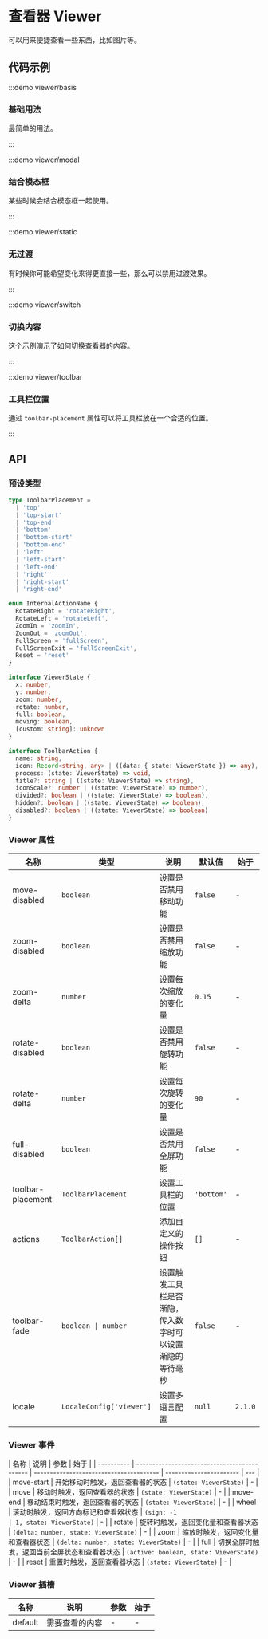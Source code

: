 # 查看器 Viewer

可以用来便捷查看一些东西，比如图片等。

## 代码示例

:::demo viewer/basis

### 基础用法

最简单的用法。

:::

:::demo viewer/modal

### 结合模态框

某些时候会结合模态框一起使用。

:::

:::demo viewer/static

### 无过渡

有时候你可能希望变化来得更直接一些，那么可以禁用过渡效果。

:::

:::demo viewer/switch

### 切换内容

这个示例演示了如何切换查看器的内容。

:::

:::demo viewer/toolbar

### 工具栏位置

通过 `toolbar-placement` 属性可以将工具栏放在一个合适的位置。

:::

## API

### 预设类型

```ts
type ToolbarPlacement =
  | 'top'
  | 'top-start'
  | 'top-end'
  | 'bottom'
  | 'bottom-start'
  | 'bottom-end'
  | 'left'
  | 'left-start'
  | 'left-end'
  | 'right'
  | 'right-start'
  | 'right-end'

enum InternalActionName {
  RotateRight = 'rotateRight',
  RotateLeft = 'rotateLeft',
  ZoomIn = 'zoomIn',
  ZoomOut = 'zoomOut',
  FullScreen = 'fullScreen',
  FullScreenExit = 'fullScreenExit',
  Reset = 'reset'
}

interface ViewerState {
  x: number,
  y: number,
  zoom: number,
  rotate: number,
  full: boolean,
  moving: boolean,
  [custom: string]: unknown
}

interface ToolbarAction {
  name: string,
  icon: Record<string, any> | ((data: { state: ViewerState }) => any),
  process: (state: ViewerState) => void,
  title?: string | ((state: ViewerState) => string),
  iconScale?: number | ((state: ViewerState) => number),
  divided?: boolean | ((state: ViewerState) => boolean),
  hidden?: boolean | ((state: ViewerState) => boolean),
  disabled?: boolean | ((state: ViewerState) => boolean)
}
```

### Viewer 属性

| 名称              | 类型                     | 说明                                                     | 默认值     | 始于    |
| ----------------- | ------------------------ | -------------------------------------------------------- | ---------- | ------- |
| move-disabled     | `boolean`                | 设置是否禁用移动功能                                     | `false`    | -       |
| zoom-disabled     | `boolean`                | 设置是否禁用缩放功能                                     | `false`    | -       |
| zoom-delta        | `number`                 | 设置每次缩放的变化量                                     | `0.15`     | -       |
| rotate-disabled   | `boolean`                | 设置是否禁用旋转功能                                     | `false`    | -       |
| rotate-delta      | `number`                 | 设置每次旋转的变化量                                     | `90`       | -       |
| full-disabled     | `boolean`                | 设置是否禁用全屏功能                                     | `false`    | -       |
| toolbar-placement | `ToolbarPlacement`       | 设置工具栏的位置                                         | `'bottom'` | -       |
| actions           | `ToolbarAction[]`        | 添加自定义的操作按钮                                     | `[]`       | -       |
| toolbar-fade      | `boolean \| number`      | 设置触发工具栏是否渐隐，传入数字时可以设置渐隐的等待毫秒 | `false`    | -       |
| locale            | `LocaleConfig['viewer']` | 设置多语言配置                                           | `null`     | `2.1.0` |

### Viewer 事件

| 名称       | 说明                                         | 参数                                    | 始于                    |
| ---------- | -------------------------------------------- | --------------------------------------- | ----------------------- | --- |
| move-start | 开始移动时触发，返回查看器的状态             | `(state: ViewerState)`                  | -                       |
| move       | 移动时触发，返回查看器的状态                 | `(state: ViewerState)`                  | -                       |
| move-end   | 移动结束时触发，返回查看器的状态             | `(state: ViewerState)`                  | -                       |
| wheel      | 滚动时触发，返回方向标记和查看器状态         | `(sign: -1                              | 1, state: ViewerState)` | -   |
| rotate     | 旋转时触发，返回变化量和查看器状态           | `(delta: number, state: ViewerState)`   | -                       |
| zoom       | 缩放时触发，返回变化量和查看器状态           | `(delta: number, state: ViewerState)`   | -                       |
| full       | 切换全屏时触发，返回当前全屏状态和查看器状态 | `(active: boolean, state: ViewerState)` | -                       |
| reset      | 重置时触发，返回查看器状态                   | `(state: ViewerState)`                  | -                       |

### Viewer 插槽

| 名称    | 说明           | 参数 | 始于 |
| ------- | -------------- | ---- | ---- |
| default | 需要查看的内容 | -    | -    |
